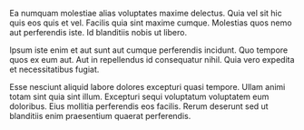 Ea numquam molestiae alias voluptates maxime delectus. Quia vel sit hic quis eos quis et vel. Facilis quia sint maxime cumque. Molestias quos nemo aut perferendis iste. Id blanditiis nobis ut libero.
 Ipsum iste enim et aut sunt aut cumque perferendis incidunt. Quo tempore quos ex eum aut. Aut in repellendus id consequatur nihil. Quia vero expedita et necessitatibus fugiat.
 Esse nesciunt aliquid labore dolores excepturi quasi tempore. Ullam animi totam sint quia sint illum. Excepturi sequi voluptatum voluptatem eum doloribus. Eius mollitia perferendis eos facilis. Rerum deserunt sed ut blanditiis enim praesentium quaerat perferendis.